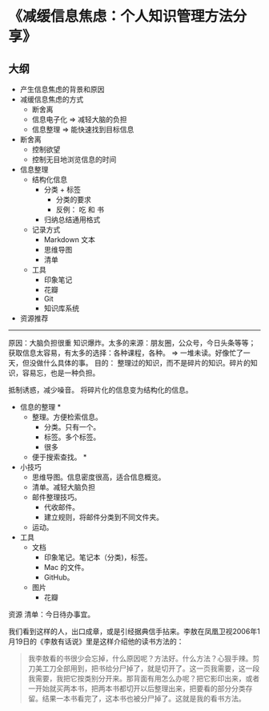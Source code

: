 # 《减缓信息焦虑：个人知识管理方法分享》
## 大纲
* 产生信息焦虑的背景和原因
* 减缓信息焦虑的方式
  * 断舍离
  * 信息电子化 => 减轻大脑的负担
  * 信息整理 => 能快速找到目标信息
* 断舍离
  * 控制欲望
  * 控制无目地浏览信息的时间
* 信息整理
  * 结构化信息
    * 分类 + 标签
      * 分类的要求
      * 反例： 吃 和 书
    * 归纳总结通用格式
  * 记录方式
    * Markdown 文本
    * 思维导图
    * 清单
  * 工具
    * 印象笔记
    * 花瓣
    * Git
    * 知识库系统
* 资源推荐

***
原因：大脑负担很重
知识爆炸。太多的来源：朋友圈，公众号，今日头条等等；获取信息太容易，有太多的选择：各种课程，各种。
=> 一堆未读。好像忙了一天，但没做什么具体的事。
目的： 整理过的知识，而不是碎片的知识。碎片的知识，容易忘，也是一种负担。



抵制诱惑，减少噪音。
将碎片化的信息变为结构化的信息。
* 信息的整理
    * 
  * 整理。方便检索信息。
    * 分类。只有一个。
    * 标签。多个标签。
    * 很多
  * 便于搜索查找。
    * 
* 小技巧
  * 思维导图。信息密度很高，适合信息概览。
  * 清单。减轻大脑负担
  * 邮件整理技巧。
    * 代收邮件。
    * 建立规则，将邮件分类到不同文件夹。
  * 运动。
* 工具
  * 文档
    * 印象笔记。笔记本（分类)，标签。
    * Mac 的文件。
    * GitHub。
  * 图片
    * 花瓣

资源
清单：今日待办事宜。

我们看到这样的人，出口成章，或是引经据典信手拈来。李敖在凤凰卫视2006年1月19日的《李敖有话说》里是这样介绍他的读书方法的：
> 我李敖看的书很少会忘掉，什么原因呢？方法好。什么方法？心狠手辣。剪刀美工刀全部用到，把书给分尸掉了，就是切开了。这一页我需要，这一段我需要，我把它按类别分开来。那背面有用怎么办呢？把它影印出来，或者一开始就买两本书，把两本书都切开以后整理出来，把要看的部分分类存留。结果一本书看完了，这本书也被分尸掉了。这就是我的看书方法。

